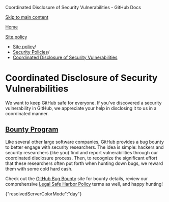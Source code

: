 Coordinated Disclosure of Security Vulnerabilities - GitHub Docs

[Skip to main content](#main-content)

[Home](/es)

[Site policy](/es/site-policy)

* [Site policy](/es/site-policy)/
* [Security Policies](/es/site-policy/security-policies)/
* [Coordinated Disclosure of Security Vulnerabilities](/es/site-policy/security-policies/coordinated-disclosure-of-security-vulnerabilities)

Coordinated Disclosure of Security Vulnerabilities
==========

We want to keep GitHub safe for everyone. If you've discovered a security vulnerability in GitHub, we appreciate your help in disclosing it to us in a coordinated manner.

[Bounty Program](#bounty-program)
----------

Like several other large software companies, GitHub provides a bug bounty to better engage with security researchers. The idea is simple: hackers and security researchers (like you) find and report vulnerabilities through our coordinated disclosure process. Then, to recognize the significant effort that these researchers often put forth when hunting down bugs, we reward them with some cold hard cash.

Check out the [GitHub Bug Bounty](https://bounty.github.com) site for bounty details, review our comprehensive [Legal Safe Harbor Policy](/es/site-policy/security-policies/github-bug-bounty-program-legal-safe-harbor) terms as well, and happy hunting!

{"resolvedServerColorMode":"day"}
